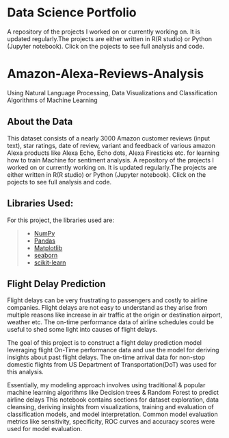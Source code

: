 # Data Science Portfolio
A repository of the projects I worked on or currently working on.
It is updated regularly.The projects are either written in R(R studio) or Python (Jupyter notebook).
Click on the pojects to see full analysis and code.

# Amazon-Alexa-Reviews-Analysis
Using Natural Language Processing, Data Visualizations and Classification Algorithms of Machine Learning
## About the Data

This dataset consists of a nearly 3000 Amazon customer reviews (input text), star ratings, date of review, variant and feedback of various amazon Alexa products like Alexa Echo, Echo dots, Alexa Firesticks etc. for learning how to train Machine for sentiment analysis.
A repository of the projects I worked on or currently working on.
It is updated regularly.The projects are either written in R(R studio) or Python (Jupyter notebook).
Click on the pojects to see full analysis and code.

## Libraries Used:
For this project, the libraries used are:
>* [NumPy](https://github.com/numpy/numpy)
>* [Pandas](https://github.com/pandas-dev/pandas)
>* [Matplotlib](https://github.com/matplotlib/matplotlib)
>* [seaborn](https://github.com/mwaskom/seaborn)
>* [scikit-learn](https://github.com/scikit-learn/scikit-learn)

## Flight Delay Prediction
Flight delays can be very frustrating to passengers and costly to airline companies. Flight delays are not easy to understand as they arise from multiple reasons like increase in air traffic at the origin or destination airport, weather etc. The on-time performance data of airline schedules could be useful to shed some light into causes of flight delays.

The goal of this project is to construct a flight delay prediction model leveraging flight On-Time performance data and use the model for deriving insights about past flight delays. The on-time arrival data for non-stop domestic flights from US Department of Transportation(DoT) was used for this analysis.

Essentially, my modeling approach involves using traditional & popular machine learning algorithms like  Decision trees & Random Forest to predict airline delays This notebook contains sections for dataset exploration, data cleansing, deriving insights from visualizations, training and evaluation of classification models, and model interpretation. Common model evaluation metrics like sensitivity, specificity, ROC curves and accuracy scores were used for model evaluation.

